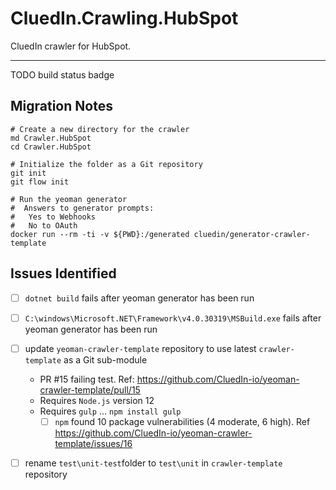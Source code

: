 # CluedIn.Crawling.HubSpot

CluedIn crawler for HubSpot.

------

TODO build status badge

## Migration Notes

```Shell
# Create a new directory for the crawler
md Crawler.HubSpot
cd Crawler.HubSpot

# Initialize the folder as a Git repository
git init
git flow init

# Run the yeoman generator
#  Answers to generator prompts:
#   Yes to Webhooks
#   No to OAuth
docker run --rm -ti -v ${PWD}:/generated cluedin/generator-crawler-template

```

## Issues Identified

* [ ] `dotnet build` fails after yeoman generator has been run

* [ ] `C:\windows\Microsoft.NET\Framework\v4.0.30319\MSBuild.exe` fails after yeoman generator has been run

* [ ] update `yeoman-crawler-template` repository to use latest `crawler-template` as a Git sub-module

  * PR #15 failing test. Ref: <https://github.com/CluedIn-io/yeoman-crawler-template/pull/15>
  * Requires `Node.js` version 12
  * Requires `gulp` ... `npm install gulp`
    * [ ] `npm` found 10 package vulnerabilities (4 moderate, 6 high). Ref <https://github.com/CluedIn-io/yeoman-crawler-template/issues/16>

* [ ] rename `test\unit-test`folder to `test\unit` in `crawler-template` repository
